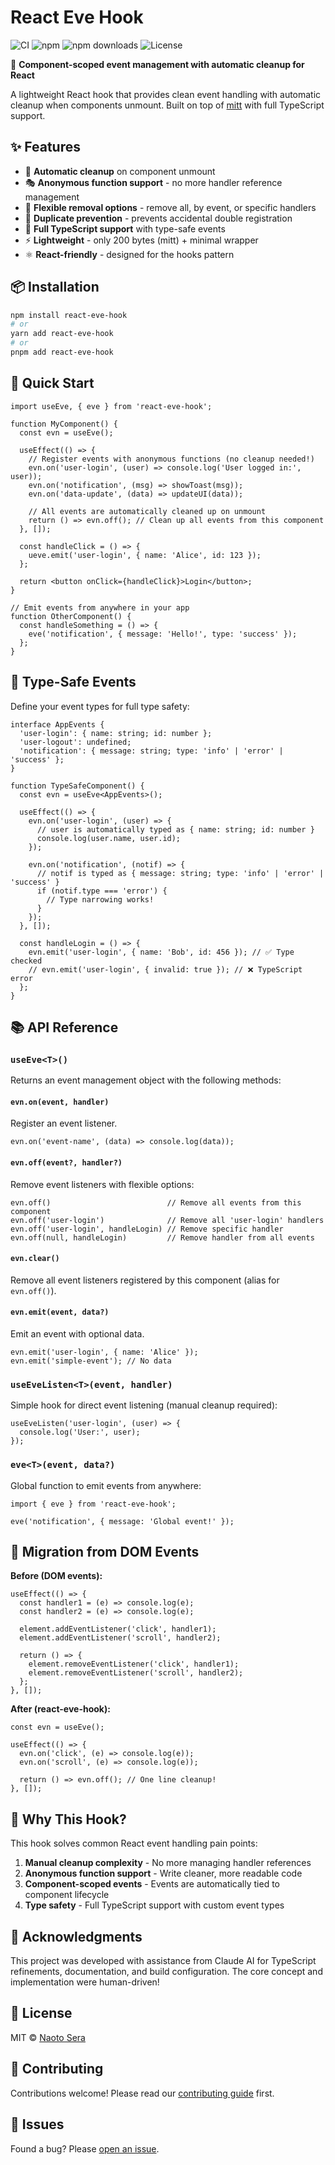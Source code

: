 # React Eve Hook

![CI](https://github.com/sera4am/react-eve-hook/workflows/CI/badge.svg)
![npm](https://img.shields.io/npm/v/react-eve-hook)
![npm downloads](https://img.shields.io/npm/dm/react-eve-hook)
![License](https://img.shields.io/npm/l/react-eve-hook)

🎯 **Component-scoped event management with automatic cleanup for React**

A lightweight React hook that provides clean event handling with automatic cleanup when components unmount. Built on top of [mitt](https://github.com/developit/mitt) with full TypeScript support.

## ✨ Features

- 🧹 **Automatic cleanup** on component unmount
- 🎭 **Anonymous function support** - no more handler reference management
- 🔧 **Flexible removal options** - remove all, by event, or specific handlers
- 🚫 **Duplicate prevention** - prevents accidental double registration
- 📘 **Full TypeScript support** with type-safe events
- ⚡ **Lightweight** - only 200 bytes (mitt) + minimal wrapper
- ⚛️ **React-friendly** - designed for the hooks pattern

## 📦 Installation

```bash
npm install react-eve-hook
# or
yarn add react-eve-hook
# or
pnpm add react-eve-hook
```

## 🚀 Quick Start

```tsx
import useEve, { eve } from 'react-eve-hook';

function MyComponent() {
  const evn = useEve();

  useEffect(() => {
    // Register events with anonymous functions (no cleanup needed!)
    evn.on('user-login', (user) => console.log('User logged in:', user));
    evn.on('notification', (msg) => showToast(msg));
    evn.on('data-update', (data) => updateUI(data));
    
    // All events are automatically cleaned up on unmount
    return () => evn.off(); // Clean up all events from this component
  }, []);

  const handleClick = () => {
    ueve.emit('user-login', { name: 'Alice', id: 123 });
  };

  return <button onClick={handleClick}>Login</button>;
}

// Emit events from anywhere in your app
function OtherComponent() {
  const handleSomething = () => {
    eve('notification', { message: 'Hello!', type: 'success' });
  };
}
```

## 🎯 Type-Safe Events

Define your event types for full type safety:

```tsx
interface AppEvents {
  'user-login': { name: string; id: number };
  'user-logout': undefined;
  'notification': { message: string; type: 'info' | 'error' | 'success' };
}

function TypeSafeComponent() {
  const evn = useEve<AppEvents>();

  useEffect(() => {
    evn.on('user-login', (user) => {
      // user is automatically typed as { name: string; id: number }
      console.log(user.name, user.id);
    });

    evn.on('notification', (notif) => {
      // notif is typed as { message: string; type: 'info' | 'error' | 'success' }
      if (notif.type === 'error') {
        // Type narrowing works!
      }
    });
  }, []);

  const handleLogin = () => {
    evn.emit('user-login', { name: 'Bob', id: 456 }); // ✅ Type checked
    // evn.emit('user-login', { invalid: true }); // ❌ TypeScript error
  };
}
```

## 📚 API Reference

### `useEve<T>()`

Returns an event management object with the following methods:

#### `evn.on(event, handler)`
Register an event listener.

```tsx
evn.on('event-name', (data) => console.log(data));
```

#### `evn.off(event?, handler?)`
Remove event listeners with flexible options:

```tsx
evn.off()                          // Remove all events from this component
evn.off('user-login')              // Remove all 'user-login' handlers
evn.off('user-login', handleLogin) // Remove specific handler
evn.off(null, handleLogin)         // Remove handler from all events
```

#### `evn.clear()`
Remove all event listeners registered by this component (alias for `evn.off()`).

#### `evn.emit(event, data?)`
Emit an event with optional data.

```tsx
evn.emit('user-login', { name: 'Alice' });
evn.emit('simple-event'); // No data
```

### `useEveListen<T>(event, handler)`

Simple hook for direct event listening (manual cleanup required):

```tsx
useEveListen('user-login', (user) => {
  console.log('User:', user);
});
```

### `eve<T>(event, data?)`

Global function to emit events from anywhere:

```tsx
import { eve } from 'react-eve-hook';

eve('notification', { message: 'Global event!' });
```

## 🔄 Migration from DOM Events

**Before (DOM events):**
```tsx
useEffect(() => {
  const handler1 = (e) => console.log(e);
  const handler2 = (e) => console.log(e);
  
  element.addEventListener('click', handler1);
  element.addEventListener('scroll', handler2);
  
  return () => {
    element.removeEventListener('click', handler1);
    element.removeEventListener('scroll', handler2);
  };
}, []);
```

**After (react-eve-hook):**
```tsx
const evn = useEve();

useEffect(() => {
  evn.on('click', (e) => console.log(e));
  evn.on('scroll', (e) => console.log(e));
  
  return () => evn.off(); // One line cleanup!
}, []);
```

## 🤔 Why This Hook?

This hook solves common React event handling pain points:

1. **Manual cleanup complexity** - No more managing handler references
2. **Anonymous function support** - Write cleaner, more readable code
3. **Component-scoped events** - Events are automatically tied to component lifecycle
4. **Type safety** - Full TypeScript support with custom event types

## 🙏 Acknowledgments

This project was developed with assistance from Claude AI for TypeScript refinements, documentation, and build configuration. The core concept and implementation were human-driven!

## 📄 License

MIT © [Naoto Sera](https://github.com/sera4am)

## 🤝 Contributing

Contributions welcome! Please read our [contributing guide](CONTRIBUTING.md) first.

## 🐛 Issues

Found a bug? Please [open an issue](https://github.com/sera4am/react-eve-hook/issues).